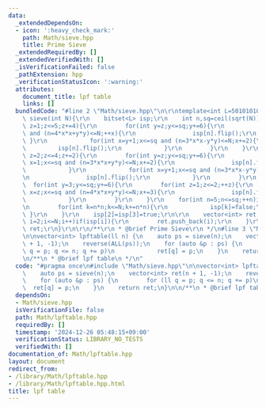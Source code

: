 ```yaml
---
data:
  _extendedDependsOn:
  - icon: ':heavy_check_mark:'
    path: Math/sieve.hpp
    title: Prime Sieve
  _extendedRequiredBy: []
  _extendedVerifiedWith: []
  _isVerificationFailed: false
  _pathExtension: hpp
  _verificationStatusIcon: ':warning:'
  attributes:
    document_title: lpf table
    links: []
  bundledCode: "#line 2 \"Math/sieve.hpp\"\n\r\ntemplate<int L=50101010>vector<int>\
    \ sieve(int N){\r\n    bitset<L> isp;\r\n    int n,sq=ceil(sqrt(N));\r\n    for(int\
    \ z=1;z<=5;z+=4){\r\n        for(int y=z;y<=sq;y+=6){\r\n            for(int x=1;x<=sq\
    \ and (n=4*x*x+y*y)<=N;++x){\r\n                isp[n].flip();\r\n           \
    \ }\r\n            for(int x=y+1;x<=sq and (n=3*x*x-y*y)<=N;x+=2){\r\n       \
    \         isp[n].flip();\r\n            }\r\n        }\r\n    }\r\n    for(int\
    \ z=2;z<=4;z+=2){\r\n        for(int y=z;y<=sq;y+=6){\r\n            for (int\
    \ x=1;x<=sq and (n=3*x*x+y*y)<=N;x+=2){\r\n                isp[n].flip();\r\n\
    \            }\r\n            for(int x=y+1;x<=sq and (n=3*x*x-y*y)<=N;x+=2){\r\
    \n                isp[n].flip();\r\n            }\r\n        }\r\n    }\r\n  \
    \  for(int y=3;y<=sq;y+=6){\r\n        for(int z=1;z<=2;++z){\r\n            for(int\
    \ x=z;x<=sq and (n=4*x*x+y*y)<=N;x+=3){\r\n                isp[n].flip();\r\n\
    \            }\r\n        }\r\n    }\r\n    for(int n=5;n<=sq;++n)if(isp[n]){\r\
    \n        for(int k=n*n;k<=N;k+=n*n){\r\n            isp[k]=false;\r\n       \
    \ }\r\n    }\r\n    isp[2]=isp[3]=true;\r\n\r\n    vector<int> ret;\r\n    for(int\
    \ i=2;i<=N;i++)if(isp[i]){\r\n        ret.push_back(i);\r\n    }\r\n    return\
    \ ret;\r\n}\r\n\r\n/**\r\n * @brief Prime Sieve\r\n */\n#line 3 \"Math/lpftable.hpp\"\
    \n\nvector<int> lpftable(ll n) {\n    auto ps = sieve(n);\n    vector<int> ret(n\
    \ + 1, -1);\n    reverse(ALL(ps));\n    for (auto &p : ps) {\n        for (ll\
    \ q = p; q <= n; q += p)\n            ret[q] = p;\n    }\n    return ret;\n}\n\
    \n/**\n * @brief lpf table\n */\n"
  code: "#pragma once\n#include \"Math/sieve.hpp\"\n\nvector<int> lpftable(ll n) {\n\
    \    auto ps = sieve(n);\n    vector<int> ret(n + 1, -1);\n    reverse(ALL(ps));\n\
    \    for (auto &p : ps) {\n        for (ll q = p; q <= n; q += p)\n          \
    \  ret[q] = p;\n    }\n    return ret;\n}\n\n/**\n * @brief lpf table\n */"
  dependsOn:
  - Math/sieve.hpp
  isVerificationFile: false
  path: Math/lpftable.hpp
  requiredBy: []
  timestamp: '2024-12-26 05:48:15+09:00'
  verificationStatus: LIBRARY_NO_TESTS
  verifiedWith: []
documentation_of: Math/lpftable.hpp
layout: document
redirect_from:
- /library/Math/lpftable.hpp
- /library/Math/lpftable.hpp.html
title: lpf table
---
```

